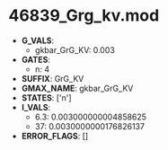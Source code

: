 # 46839_Grg_kv.mod

- **G_VALS**:
  - gkbar_GrG_KV: 0.003
- **GATES**:
  - n: 4
- **SUFFIX**: GrG_KV
- **GMAX_NAME**: gkbar_GrG_KV
- **STATES**: ['n']
- **I_VALS**:
  - 6.3: 0.003000000004858625
  - 37: 0.0030000000176826137
- **ERROR_FLAGS**: []
